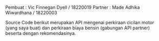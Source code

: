 Pembuat :  Vic Finnegan Dyell / 18220019
Partner : Made Adhika Wiwardhana / 18220003

Source Code berikut merupakan API mengenai perkiraan cicilan motor (yang saya buat) dan perkiraan biaya bensin (gabungan API partner) beserta dengan rekomendasinya.
